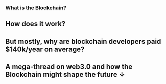 ### What is the Blockchain? 
## How does it work? 

## But mostly, why are blockchain developers paid $140k/year on average?

## A mega-thread on web3.0 and how the Blockchain might shape the future ↓
